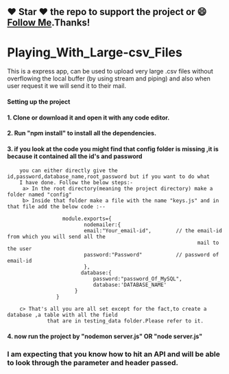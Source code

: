 ##### 
## :heart: Star :heart: the repo to support the project or :smile:[Follow Me](https://github.com/kanchan0).Thanks!


# Playing_With_Large-csv_Files
This is a express app, can be used to upload very large .csv files without overflowing the local buffer (by using stream and piping) and also when user request it we will send it to their mail.

#### Setting up the project
#### 1. Clone or download it and open it with any code editor.
#### 2. Run "npm install" to install all the dependencies.
#### 3. if you look at the code you might find that config folder is missing ,it is because it contained all the id's and password
        you can either directly give the id,password,database_name,root_password but if you want to do what
        I have done. Follow the below steps:-
         a> In the root directory(meaning the project directory) make a folder named "config"
         b> Inside that folder make a file with the name "keys.js" and in that file add the below code :--
        
                      module.exports={
                             nodemailer:{
                             email:"Your_email-id",        // the email-id from which you will send all the 
                                                                  mail to the user
                             password:"Password"           // password of email-id
                             },
                            database:{
                                password:"password_Of_MySQL",
                                database:'DATABASE_NAME'
                          }
                    }
                    
        c> That's all you are all set except for the fact,to create a database ,a table with all the field 
                 that are in testing_data folder.Please refer to it.
                
  #### 4. now run the project by "nodemon server.js" OR "node server.js"
  
  ### I am expecting that you know how to hit an API and will be able to look through the parameter and header passed.
  
